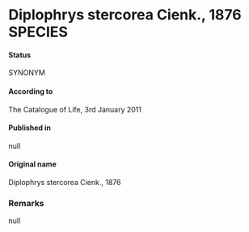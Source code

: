 Diplophrys stercorea Cienk., 1876 SPECIES
=======

#### Status
SYNONYM

#### According to
The Catalogue of Life, 3rd January 2011

#### Published in
null

#### Original name
Diplophrys stercorea Cienk., 1876

### Remarks
null